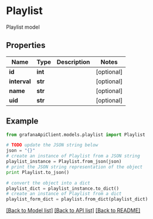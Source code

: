 # Playlist

Playlist model

## Properties
Name | Type | Description | Notes
------------ | ------------- | ------------- | -------------
**id** | **int** |  | [optional] 
**interval** | **str** |  | [optional] 
**name** | **str** |  | [optional] 
**uid** | **str** |  | [optional] 

## Example

```python
from grafanaApiClient.models.playlist import Playlist

# TODO update the JSON string below
json = "{}"
# create an instance of Playlist from a JSON string
playlist_instance = Playlist.from_json(json)
# print the JSON string representation of the object
print Playlist.to_json()

# convert the object into a dict
playlist_dict = playlist_instance.to_dict()
# create an instance of Playlist from a dict
playlist_form_dict = playlist.from_dict(playlist_dict)
```
[[Back to Model list]](../README.md#documentation-for-models) [[Back to API list]](../README.md#documentation-for-api-endpoints) [[Back to README]](../README.md)


